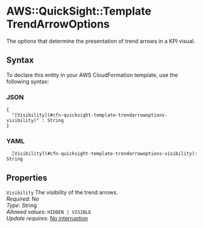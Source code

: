 # AWS::QuickSight::Template TrendArrowOptions<a name="aws-properties-quicksight-template-trendarrowoptions"></a>

The options that determine the presentation of trend arrows in a KPI visual\.

## Syntax<a name="aws-properties-quicksight-template-trendarrowoptions-syntax"></a>

To declare this entity in your AWS CloudFormation template, use the following syntax:

### JSON<a name="aws-properties-quicksight-template-trendarrowoptions-syntax.json"></a>

```
{
  "[Visibility](#cfn-quicksight-template-trendarrowoptions-visibility)" : String
}
```

### YAML<a name="aws-properties-quicksight-template-trendarrowoptions-syntax.yaml"></a>

```
  [Visibility](#cfn-quicksight-template-trendarrowoptions-visibility): String
```

## Properties<a name="aws-properties-quicksight-template-trendarrowoptions-properties"></a>

`Visibility`  <a name="cfn-quicksight-template-trendarrowoptions-visibility"></a>
The visibility of the trend arrows\.  
*Required*: No  
*Type*: String  
*Allowed values*: `HIDDEN | VISIBLE`  
*Update requires*: [No interruption](https://docs.aws.amazon.com/AWSCloudFormation/latest/UserGuide/using-cfn-updating-stacks-update-behaviors.html#update-no-interrupt)